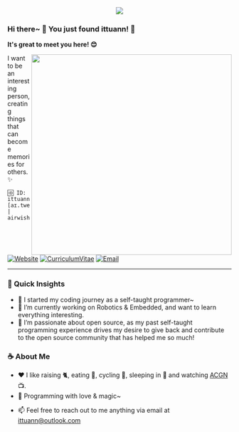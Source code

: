 <p id="banner" align="center">
    <a href="https://github.com/ittuann">
        <img align="center" src="https://capsule-render.vercel.app/api?type=Waving&color=gradient&animation=fadeIn&text=ittuann&desc=nya~&descSize=20&descAlign=64&descAlignY=64&height=180"/>
    </a>
</p>

### Hi there~ 👋 You just found ittuann! 🥳

**It's great to meet you here! 😊**

<a href="https://github.com/ittuann">
  <img align="right" width=450 src="https://github-readme-stats.vercel.app/api?username=ittuann&bg_color=caefd7,f5bfd7,abc9e9&title_color=8d192b&text_color=862931&icon_color=b71f36&count_private=true&border_color=&e9d8d4&border_radius=20&show_icons=true&rank_icon=github" />
</a>

I want to be an interesting person, creating things that can become memories for others. ✨

```
🆔 ID: ittuann [aɪ.tweɪn] | airwish
```

[![Website](https://img.shields.io/badge/-Blog-ff8000?style=for-the-badge&logo=blogger&logoColor=white&link=https://ittuann.github.io)](https://ittuann.github.io)
[![CurriculumVitae](https://img.shields.io/badge/-Résumé-informational?style=for-the-badge&logo=BookStack&logoColor=white&link=https://baiqilu.netlify.app)](https://baiqilu.netlify.app)
[![Email](https://img.shields.io/badge/-ittuann@outlook.com-c5221f?style=for-the-badge&logo=Gmail&logoColor=white&link=mailto:ittuann@outlook.com)](mailto:ittuann@outlook.com)

---

### 🚩 Quick Insights

- 💫 I started my coding journey as a self-taught programmer~
- 🔭 I’m currently working on Robotics & Embedded, and want to learn everything interesting.
- 🌱 I’m passionate about open source, as my past self-taught programming experience drives my desire to give back and contribute to the open source community that has helped me so much!

### ☕ About Me
- ❤️ I like raising 🐈, eating 🍞, cycling 🚵, sleeping in 🛌 and watching [ACGN](<https://en.wikipedia.org/wiki/ACG_(subculture)>) 📺.
- 🌸 Programming with love & magic~
<!-- - 📝 Consider exploring my [LinkedIn profile](https://www.linkedin.com/in/baiqi-lu-1a2506149)! You can also dive into [my Resume](BaiqiLu-CV-202309.pdf). -->
- 📫 Feel free to reach out to me anything via email at [ittuann@outlook.com](mailto:ittuann@outlook.com)

